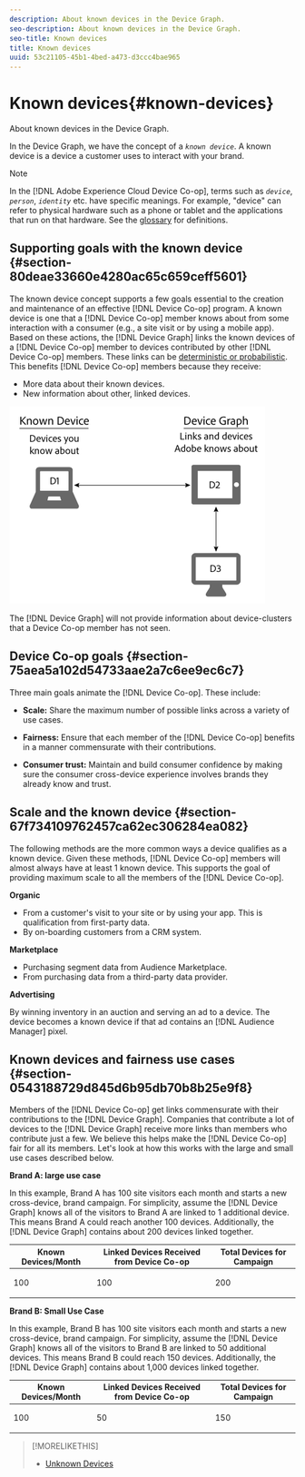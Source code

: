 ```yaml
---
description: About known devices in the Device Graph.
seo-description: About known devices in the Device Graph.
seo-title: Known devices
title: Known devices
uuid: 53c21105-45b1-4bed-a473-d3ccc4bae965
---
```


# Known devices{#known-devices}

About known devices in the Device Graph.

In the Device Graph, we have the concept of a *`known device`*. A known device is a device a customer uses to interact with your brand.

>[!NOTE]
>
>In the [!DNL Adobe Experience Cloud Device Co-op], terms such as *`device`*, *`person`*, *`identity`* etc. have specific meanings. For example, "device" can refer to physical hardware such as a phone or tablet and the applications that run on that hardware. See the [glossary](../glossary.md#glossgroup-0f47d7fbd76c4759801f565f341a386c) for definitions.

## Supporting goals with the known device {#section-80deae33660e4280ac65c659ceff5601}

The known device concept supports a few goals essential to the creation and maintenance of an effective [!DNL Device Co-op] program. A known device is one that a [!DNL Device Co-op] member knows about from some interaction with a consumer (e.g., a site visit or by using a mobile app). Based on these actions, the [!DNL Device Graph] links the known devices of a [!DNL Device Co-op] member to devices contributed by other [!DNL Device Co-op] members. These links can be [deterministic or probabilistic](../processes/links.md#concept-58bb7ab25f904f5f98d645e35205c931). This benefits [!DNL Device Co-op] members because they receive:

* More data about their known devices. 
* New information about other, linked devices.

![](assets/known-device.png)

The [!DNL Device Graph] will not provide information about device-clusters that a Device Co-op member has not seen.

## Device Co-op goals {#section-75aea5a102d54733aae2a7c6ee9ec6c7}

Three main goals animate the [!DNL Device Co-op]. These include:

* **Scale:** Share the maximum number of possible links across a variety of use cases. 
* **Fairness:** Ensure that each member of the [!DNL Device Co-op] benefits in a manner commensurate with their contributions. 

* **Consumer trust:** Maintain and build consumer confidence by making sure the consumer cross-device experience involves brands they already know and trust.

## Scale and the known device {#section-67f734109762457ca62ec306284ea082}

The following methods are the more common ways a device qualifies as a known device. Given these methods, [!DNL Device Co-op] members will almost always have at least 1 known device. This supports the goal of providing maximum scale to all the members of the [!DNL Device Co-op].

**Organic**

* From a customer's visit to your site or by using your app. This is qualification from first-party data. 
* By on-boarding customers from a CRM system.

**Marketplace**

* Purchasing segment data from Audience Marketplace.
* From purchasing data from a third-party data provider.

**Advertising**

By winning inventory in an auction and serving an ad to a device. The device becomes a known device if that ad contains an [!DNL Audience Manager] pixel.

## Known devices and fairness use cases {#section-0543188729d845d6b95db70b8b25e9f8}

Members of the [!DNL Device Co-op] get links commensurate with their contributions to the [!DNL Device Graph]. Companies that contribute a lot of devices to the [!DNL Device Graph] receive more links than members who contribute just a few. We believe this helps make the [!DNL Device Co-op] fair for all its members. Let's look at how this works with the large and small use cases described below.

**Brand A: large use case**

In this example, Brand A has 100 site visitors each month and starts a new cross-device, brand campaign. For simplicity, assume the [!DNL Device Graph] knows all of the visitors to Brand A are linked to 1 additional device. This means Brand A could reach another 100 devices. Additionally, the [!DNL Device Graph] contains about 200 devices linked together.

<table id="table_78C38DC522F94BC38C1DB73740C058AC"> 
 <thead> 
  <tr> 
   <th colname="col1" class="entry"> Known Devices/Month </th> 
   <th colname="col2" class="entry"> Linked Devices Received from Device Co-op </th> 
   <th colname="col3" class="entry"> Total Devices for Campaign </th> 
  </tr>
 </thead>
 <tbody> 
  <tr> 
   <td colname="col1"> <p>100 </p> </td> 
   <td colname="col2"> <p>100 </p> </td> 
   <td colname="col3"> <p>200 </p> </td> 
  </tr> 
 </tbody> 
</table>

**Brand B: Small Use Case**

In this example, Brand B has 100 site visitors each month and starts a new cross-device, brand campaign. For simplicity, assume the [!DNL Device Graph] knows all of the visitors to Brand B are linked to 50 additional devices. This means Brand B could reach 150 devices. Additionally, the [!DNL Device Graph] contains about 1,000 devices linked together.

<table id="table_A6C9CCF9C6564A89BA7060E075A8E73C"> 
 <thead> 
  <tr> 
   <th colname="col1" class="entry"> Known Devices/Month </th> 
   <th colname="col2" class="entry"> Linked Devices Received from Device Co-op </th> 
   <th colname="col3" class="entry"> Total Devices for Campaign </th> 
  </tr>
 </thead>
 <tbody> 
  <tr> 
   <td colname="col1"> <p>100 </p> </td> 
   <td colname="col2"> <p>50 </p> </td> 
   <td colname="col3"> <p>150 </p> </td> 
  </tr> 
 </tbody> 
</table>

>[!MORELIKETHIS]
>
>* [Unknown Devices](../processes/unknown-device.md#concept-95090d341cdc4c22ba4319d79d8f6e40)
